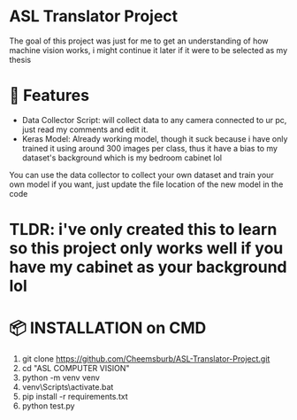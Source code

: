 # ASL Translator Project

The goal of this project was just for me to get an understanding of how machine vision works, i might continue it later if it were to be selected as my thesis

# 🚀 Features

- Data Collector Script:
  will collect data to any camera connected to ur pc, just read my comments and edit it.
- Keras Model:
  Already working model, though it suck because i have only trained it using around 300 images per class, thus it have a bias to my dataset's background which is my bedroom cabinet lol

You can use the data collector to collect your own dataset and train your own model if you want, just update the file location of the new model in the code

# TLDR: i've only created this to learn so this project only works well if you have my cabinet as your background lol

# 📦 INSTALLATION on CMD

1. git clone https://github.com/Cheemsburb/ASL-Translator-Project.git
2. cd "ASL COMPUTER VISION"
3. python -m venv venv
4. venv\Scripts\activate.bat
5. pip install -r requirements.txt
6. python test.py
